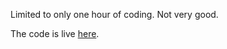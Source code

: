 Limited to only one hour of coding. Not very good.

The code is live [here](https://codepen.io/jhancock532/pen/VqdoJx).
